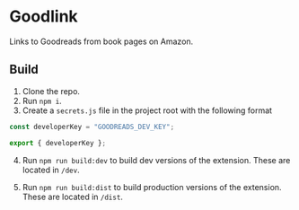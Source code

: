 # Goodlink

Links to Goodreads from book pages on Amazon.

## Build

1. Clone the repo.
2. Run `npm i`.
3. Create a `secrets.js` file in the project root with the following format

```js
const developerKey = "GOODREADS_DEV_KEY";

export { developerKey };
```

4. Run `npm run build:dev` to build dev versions of the extension. These are located in `/dev`.

5. Run `npm run build:dist` to build production versions of the extension. These are located in `/dist`.
